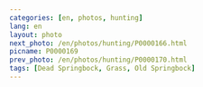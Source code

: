 ```yaml
---
categories: [en, photos, hunting]
lang: en
layout: photo
next_photo: /en/photos/hunting/P0000166.html
picname: P0000169
prev_photo: /en/photos/hunting/P0000170.html
tags: [Dead Springbock, Grass, Old Springbock]
---
```

